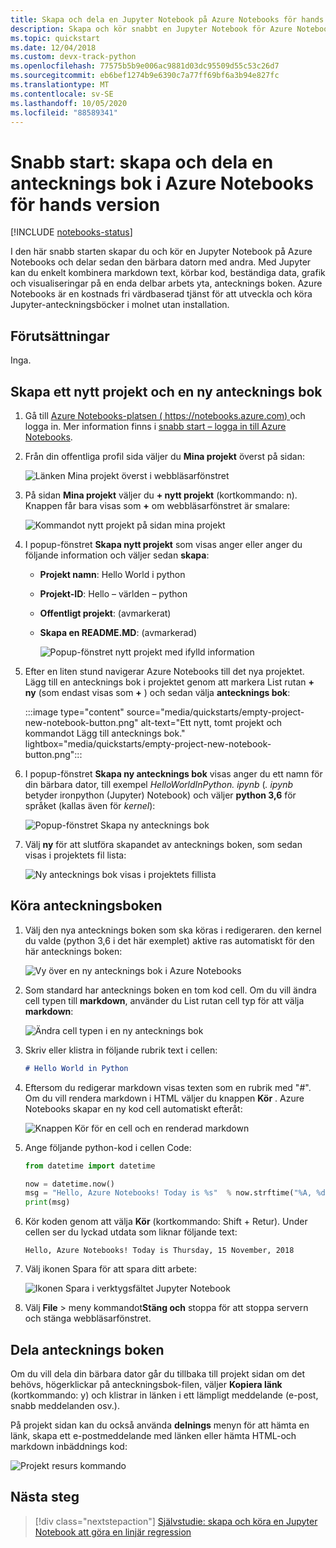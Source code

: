 ```yaml
---
title: Skapa och dela en Jupyter Notebook på Azure Notebooks för hands version
description: Skapa och kör snabbt en Jupyter Notebook för Azure Notebooks för hands version och dela sedan den bärbara datorn med andra.
ms.topic: quickstart
ms.date: 12/04/2018
ms.custom: devx-track-python
ms.openlocfilehash: 77575b5b9e006ac9881d03dc95509d55c53c26d7
ms.sourcegitcommit: eb6bef1274b9e6390c7a77ff69bf6a3b94e827fc
ms.translationtype: MT
ms.contentlocale: sv-SE
ms.lasthandoff: 10/05/2020
ms.locfileid: "88589341"
---
```

# <a name="quickstart-create-and-share-a-notebook-in-azure-notebooks-preview"></a>Snabb start: skapa och dela en antecknings bok i Azure Notebooks för hands version

[!INCLUDE [notebooks-status](../../includes/notebooks-status.md)]

I den här snabb starten skapar du och kör en Jupyter Notebook på Azure Notebooks och delar sedan den bärbara datorn med andra. Med Jupyter kan du enkelt kombinera markdown text, körbar kod, beständiga data, grafik och visualiseringar på en enda delbar arbets yta, antecknings boken. Azure Notebooks är en kostnads fri värdbaserad tjänst för att utveckla och köra Jupyter-anteckningsböcker i molnet utan installation.

## <a name="prerequisites"></a>Förutsättningar
Inga.

## <a name="create-a-new-project-and-notebook"></a>Skapa ett nytt projekt och en ny antecknings bok

1. Gå till [Azure Notebooks-platsen ( https://notebooks.azure.com) ](https://notebooks.azure.com) och logga in. Mer information finns i [snabb start – logga in till Azure Notebooks](quickstart-sign-in-azure-notebooks.md).

1. Från din offentliga profil sida väljer du **Mina projekt** överst på sidan:

    ![Länken Mina projekt överst i webbläsarfönstret](media/quickstarts/my-projects-link.png)

1. På sidan **Mina projekt** väljer du **+ nytt projekt** (kortkommando: n). Knappen får bara visas som **+** om webbläsarfönstret är smalare:

    ![Kommandot nytt projekt på sidan mina projekt](media/quickstarts/new-project-command.png)

1. I popup-fönstret **Skapa nytt projekt** som visas anger eller anger du följande information och väljer sedan **skapa**:

   - **Projekt namn**: Hello World i python
   - **Projekt-ID**: Hello – världen – python
   - **Offentligt projekt**: (avmarkerat)
   - **Skapa en README.MD**: (avmarkerad)

     ![Popup-fönstret nytt projekt med ifylld information](media/quickstarts/new-project-popup.png)

1. Efter en liten stund navigerar Azure Notebooks till det nya projektet. Lägg till en antecknings bok i projektet genom att markera List rutan **+ ny** (som endast visas som **+** ) och sedan välja **antecknings bok**:

    :::image type="content" source="media/quickstarts/empty-project-new-notebook-button.png" alt-text="Ett nytt, tomt projekt och kommandot Lägg till antecknings bok." lightbox="media/quickstarts/empty-project-new-notebook-button.png":::

1. I popup-fönstret **Skapa ny antecknings bok** visas anger du ett namn för din bärbara dator, till exempel *HelloWorldInPython. ipynb* (*. ipynb* betyder ironpython (Jupyter) Notebook) och väljer **python 3,6** för språket (kallas även för *kernel*):

    ![Popup-fönstret Skapa ny antecknings bok](media/quickstarts/new-notebook-popup.png)

1. Välj **ny** för att slutföra skapandet av antecknings boken, som sedan visas i projektets fil lista:

    ![Ny antecknings bok visas i projektets fillista](media/quickstarts/new-notebook-created.png)

## <a name="run-the-notebook"></a>Köra anteckningsboken

1. Välj den nya antecknings boken som ska köras i redigeraren. den kernel du valde (python 3,6 i det här exemplet) aktive ras automatiskt för den här antecknings boken:

    ![Vy över en ny antecknings bok i Azure Notebooks](media/quickstarts/create-notebook-first-open.png)

1. Som standard har antecknings boken en tom kod cell. Om du vill ändra cell typen till **markdown**, använder du List rutan cell typ för att välja **markdown**:

    ![Ändra cell typen i en ny antecknings bok](media/quickstarts/create-notebook-cell-type.png)

1. Skriv eller klistra in följande rubrik text i cellen:

    ```markdown
    # Hello World in Python
    ```

1. Eftersom du redigerar markdown visas texten som en rubrik med "#". Om du vill rendera markdown i HTML väljer du knappen **Kör** . Azure Notebooks skapar en ny kod cell automatiskt efteråt:

    ![Knappen Kör för en cell och en renderad markdown](media/quickstarts/run-cell-markdown-render.png)

1. Ange följande python-kod i cellen Code:

    ```python
    from datetime import datetime

    now = datetime.now()
    msg = "Hello, Azure Notebooks! Today is %s"  % now.strftime("%A, %d %B, %Y")
    print(msg)
    ```

1. Kör koden genom att välja **Kör** (kortkommando: Shift + Retur). Under cellen ser du lyckad utdata som liknar följande text:

    ```output
    Hello, Azure Notebooks! Today is Thursday, 15 November, 2018
    ```

1. Välj ikonen Spara för att spara ditt arbete:

    ![Ikonen Spara i verktygsfältet Jupyter Notebook](media/quickstarts/hello-results-save-icon.png)

1. Välj **File**  >  meny kommandot**Stäng och** stoppa för att stoppa servern och stänga webbläsarfönstret.

## <a name="share-the-notebook"></a>Dela antecknings boken

Om du vill dela din bärbara dator går du tillbaka till projekt sidan om det behövs, högerklickar på anteckningsbok-filen, väljer **Kopiera länk** (kortkommando: y) och klistrar in länken i ett lämpligt meddelande (e-post, snabb meddelanden osv.).

På projekt sidan kan du också använda **delnings** menyn för att hämta en länk, skapa ett e-postmeddelande med länken eller hämta HTML-och markdown inbäddnings kod:

![Projekt resurs kommando](media/quickstarts/share-project-command.png)

## <a name="next-steps"></a>Nästa steg

> [!div class="nextstepaction"]
> [Självstudie: skapa och köra en Jupyter Notebook att göra en linjär regression](tutorial-create-run-jupyter-notebook.md)
